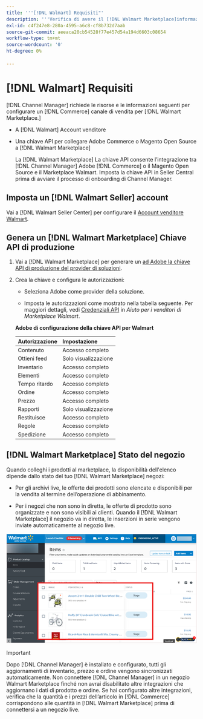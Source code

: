 ```yaml
---
title: '''[!DNL Walmart] Requisiti"'
description: '''Verifica di avere il [!DNL Walmart Marketplace]informazioni e risorse da integrare con Channel Manager."'
exl-id: c4f247e8-280a-4595-a6c8-cf8b732d7aab
source-git-commit: aeeaca20cb54528f77e457d54a194d6603c08654
workflow-type: tm+mt
source-wordcount: '0'
ht-degree: 0%

---
```


# [!DNL Walmart] Requisiti

[!DNL Channel Manager] richiede le risorse e le informazioni seguenti per configurare un [!DNL Commerce] canale di vendita per [!DNL Walmart Marketplace.]

* A [!DNL Walmart] Account venditore

* Una chiave API per collegare Adobe Commerce o Magento Open Source a [!DNL Walmart Marketplace]

   La [!DNL Walmart Marketplace] La chiave API consente l’integrazione tra [!DNL Channel Manager] Adobe [!DNL Commerce] o il Magento Open Source e il Marketplace Walmart. Imposta la chiave API in Seller Central prima di avviare il processo di onboarding di Channel Manager.

## Imposta un [!DNL Walmart Seller] account

Vai a [!DNL Walmart Seller Center] per configurare il [Account venditore Walmart](https://seller.walmart.com/signup?q=&amp;origin=solution_provider&amp;src=0014M00001zivMp).

## Genera un [!DNL Walmart Marketplace] Chiave API di produzione

1. Vai a [!DNL Walmart Marketplace] per generare un [ad Adobe la chiave API di produzione del provider di soluzioni](https://developer.walmart.com/#preloginModal?redirectUri=https%3A%2F%2Fdeveloper.walmart.com%2Faccount%2FgenerateKey).

1. Crea la chiave e configura le autorizzazioni:

   * Seleziona Adobe come provider della soluzione.

   * Imposta le autorizzazioni come mostrato nella tabella seguente. Per maggiori dettagli, vedi [Credenziali API](https://sellerhelp.walmart.com/seller/s/guide?article=000006422) in _Aiuto per i venditori di Marketplace Walmart_.

   **Adobe di configurazione della chiave API per Walmart**

   | **Autorizzazione** | **Impostazione** |
   |----------------|-------------|
   | Contenuto | Accesso completo |
   | Ottieni feed | Solo visualizzazione |
   | Inventario | Accesso completo |
   | Elementi | Accesso completo |
   | Tempo ritardo | Accesso completo |
   | Ordine | Accesso completo |
   | Prezzo | Accesso completo |
   | Rapporti | Solo visualizzazione |
   | Restituisce | Accesso completo |
   | Regole | Accesso completo |
   | Spedizione | Accesso completo |

## [!DNL Walmart Marketplace] Stato del negozio

Quando colleghi i prodotti al marketplace, la disponibilità dell&#39;elenco dipende dallo stato del tuo [!DNL Walmart Marketplace] negozi:

* Per gli archivi live, le offerte dei prodotti sono elencate e disponibili per la vendita al termine dell’operazione di abbinamento.

* Per i negozi che non sono in diretta, le offerte di prodotto sono organizzate e non sono visibili ai clienti. Quando il [!DNL Walmart Marketplace] il negozio va in diretta, le inserzioni in serie vengono inviate automaticamente al negozio live.

![[!DNL Walmart Seller Central] prodotti a cascata](assets/walmart-seller-central-staged.png)

>[!IMPORTANT]
>
>Dopo [!DNL Channel Manager] è installato e configurato, tutti gli aggiornamenti di inventario, prezzo e ordine vengono sincronizzati automaticamente. Non connettere [!DNL Channel Manager] in un negozio Walmart Marketplace finché non avrai disabilitato altre integrazioni che aggiornano i dati di prodotto e ordine. Se hai configurato altre integrazioni, verifica che la quantità e i prezzi dell’articolo in [!DNL Commerce] corrispondono alle quantità in [!DNL Walmart Marketplace] prima di connettersi a un negozio live.

